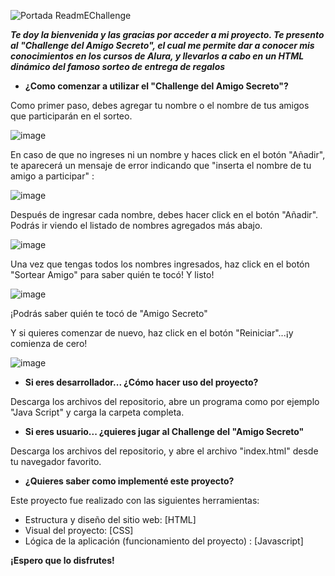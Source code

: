 ![Portada ReadmEChallenge](https://github.com/user-attachments/assets/b317a5f6-553a-49b6-8e76-eb7e59be12e8)

***Te doy la bienvenida y las gracias por acceder a mi proyecto.
Te presento al "Challenge del Amigo Secreto", el cual me permite dar a conocer mis conocimientos en los cursos de Alura, y llevarlos a cabo en un HTML dinámico del famoso sorteo de entrega de regalos</center>***


* **¿Como comenzar a utilizar el "Challenge del Amigo Secreto"?**

Como primer paso, debes agregar tu nombre o el nombre de tus amigos que participarán en el sorteo. 

![image](https://github.com/user-attachments/assets/1f92c6f5-b792-4838-9bca-063d82473c39)

En caso de que no ingreses ni un nombre y haces click en el botón "Añadir", te aparecerá un mensaje de error indicando que "inserta el nombre de tu amigo a participar" :

![image](https://github.com/user-attachments/assets/bab1304c-d936-420a-8060-85d85b9a1c3d)

Después de ingresar cada nombre, debes hacer click en el botón "Añadir". Podrás ir viendo el listado de nombres agregados más abajo.

![image](https://github.com/user-attachments/assets/c4c9f132-09da-4fa8-9191-8a167f38b6a5)

Una vez que tengas todos los nombres ingresados, haz click en el botón "Sortear Amigo" para saber quién te tocó! Y listo!

![image](https://github.com/user-attachments/assets/bdc46146-1736-4a90-9c94-047c0d854640)

¡Podrás saber quién te tocó de "Amigo Secreto"

Y si quieres comenzar de nuevo, haz click en el botón "Reiniciar"...¡y comienza de cero!

![image](https://github.com/user-attachments/assets/a697237f-83b4-4df7-821c-9e2fc0d28c73)

* **Si eres desarrollador... ¿Cómo hacer uso del proyecto?**

Descarga los archivos del repositorio, abre un programa como por ejemplo "Java Script" y carga la carpeta completa.

* **Si eres usuario... ¿quieres jugar al Challenge del "Amigo Secreto"**

Descarga los archivos del repositorio, y abre el archivo "index.html" desde tu navegador favorito.

* **¿Quieres saber como implementé este proyecto?**

Este proyecto fue realizado con las siguientes herramientas:

* Estructura y diseño del sitio web: [HTML]
* Visual del proyecto: [CSS]
* Lógica de la aplicación (funcionamiento del proyecto) : [Javascript]

**¡Espero que lo disfrutes!**
